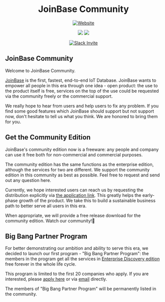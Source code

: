 <h1 align="center">JoinBase Community</h1>

<div align="center">

  <a href="">[![Website](https://img.shields.io/badge/https://-joinbase.io-blue.svg)](https://joinbase.io/)</a>

</div>

<div align="center">

  <a href="">![](https://img.shields.io/github/stars/open-joinbase/JoinBase)</a>
  <a href="">![](https://img.shields.io/github/issues/open-joinbase/JoinBase)</a>

</div>

<div align="center">
 
  <a href="">[![Slack Invite](https://img.shields.io/badge/Slack-Join-blue?logo=slack&labelColor=8b2671)](https://join.slack.com/t/joinbaseworkspace/shared_invite/zt-1bizmnl2c-HaXl93gZ5Hnm_ukDAotZzg)</a>

</div>


## JoinBase Community

Welcome to JoinBase Community.

[JoinBase](https://JoinBase.io/) is the first, fastest, end-to-end IoT Database. JoinBase wants to empower all people in this era through one idea - open product: the use to the product itself is free, services on the top of the use could be requested via the community freely or the commercial support.

We really hope to hear from users and help users to fix any problem. If you find some good features which JoinBase should support but not support now, don't hesitate to tell us what you think. We are honored to bring them for you.

## Get the Community Edition

JoinBase's community edition now is a freeware: any people and company can use it free both for non-commercial and commercial purposes. 

The community edition has the same functions as the enterprise edition, although the services for two are different. We support the community edition in this community as best as possible. Feel free to request and send out any question here.

Currently, we hope interested users can reach us by requesting the distribution explicitly via [the application link](). This greatly helps the early-phase growth of the product. We take this to build a sustainable business path to better serve all users in this era. 

When appropriate, we will provide a free release download for the community edition. Watch our community!💞

## Big Bang Partner Program

For better demonstrating our ambition and ability to serve this era, we decided to launch our first program - "Big Bang Partner Program": the members in the program get all the services in [Enterprise Discovery edition](https://joinbase.io/pricing/) free forever in the whole life cycle. 

This program is limited to the first 20 companies who apply. If you are interested, please [apply here](https://cloud.joinbase.io/req) or via [email](mailto://contact@joinbase.io) directly.

The members of "Big Bang Partner Program" will be permanently listed in the community.